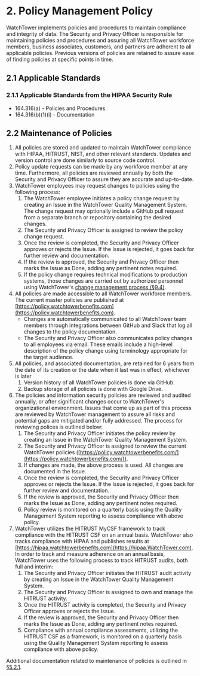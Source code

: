 # 2. Policy Management Policy

WatchTower implements policies and procedures to maintain compliance and integrity of data. The Security and Privacy Officer is responsible for maintaining policies and procedures and assuring all WatchTower workforce members, business associates, customers, and partners are adherent to all applicable policies. Previous versions of policies are retained to assure ease of finding policies at specific points in time.

## 2.1 Applicable Standards

### 2.1.1 Applicable Standards from the HIPAA Security Rule

* 164.316(a) - Policies and Procedures
* 164.316(b)(1)(i) - Documentation

## 2.2 Maintenance of Policies

1. All policies are stored and updated to maintain WatchTower compliance with HIPAA, HITRUST, NIST, and other relevant standards. Updates and version control are done similarly to source code control.
2. Policy update requests can be made by any workforce member at any time. Furthermore, all policies are reviewed annually by both the Security and Privacy Officer to assure they are accurate and up-to-date.
3. WatchTower employees may request changes to policies using the following process:
   1. The WatchTower employee initiates a policy change request by creating an Issue in the WatchTower Quality Management System. The change request may optionally include a GitHub pull request from a separate branch or repository containing the desired changes.
   2. The Security and Privacy Officer is assigned to review the policy change request.
   3. Once the review is completed, the Security and Privacy Officer approves or rejects the Issue. If the Issue is rejected, it goes back for further review and documentation.
   4. If the review is approved, the Security and Privacy Officer then marks the Issue as Done, adding any pertinent notes required.
   5. If the policy change requires technical modifications to production systems, those changes are carried out by authorized personnel using WatchTower's [change management process (§9.4)](#9.4-changing-existing-systems).
4. All policies are made accessible to all WatchTower workforce members. The current master policies are published at [https://policy.watchtowerbenefits.com](https://policy.watchtowerbenefits.com).
   * Changes are automatically communicated to all WatchTower team members through integrations between GitHub and Slack that log all changes to the policy documentation.
   * The Security and Privacy Officer also communicates policy changes to all employees via email. These emails include a high-level description of the policy change using terminology appropriate for the target audience.
5. All policies, and associated documentation, are retained for 6 years from the date of its creation or the date when it last was in effect, whichever is later
   1. Version history of all WatchTower policies is done via GitHub.
   2. Backup storage of all policies is done with Google Drive.
6. The policies and information security policies are reviewed and audited annually, or after significant changes occur to WatchTower's organizational environment. Issues that come up as part of this process are reviewed by WatchTower management to assure all risks and potential gaps are mitigated and/or fully addressed. The process for reviewing polices is outlined below:
   1. The Security and Privacy Officer initiates the policy review by creating an Issue in the WatchTower Quality Management System.
   2. The Security and Privacy Officer is assigned to review the current WatchTower policies ([https://policy.watchtowerbenefits.com/](https://policy.watchtowerbenefits.com/)).
   3. If changes are made, the above process is used. All changes are documented in the Issue.
   4. Once the review is completed, the Security and Privacy Officer approves or rejects the Issue. If the Issue is rejected, it goes back for further review and documentation.
   5. If the review is approved, the Security and Privacy Officer then marks the Issue as Done, adding any pertinent notes required.
   6. Policy review is monitored on a quarterly basis using the Quality Management System reporting to assess compliance with above policy.
7. WatchTower utilizes the HITRUST MyCSF framework to track compliance with the HITRUST CSF on an annual basis. WatchTower also tracks compliance with HIPAA and publishes results at [https://hipaa.watchtowerbenefits.com](https://hipaa.WatchTower.com). In order to track and measure adherence on an annual basis, WatchTower uses the following process to track HITRUST audits, both full and interim:
   1. The Security and Privacy Officer initiates the HITRUST audit activity by creating an Issue in the WatchTower Quality Management System.
   2. The Security and Privacy Officer is assigned to own and manage the HITRUST activity.
   3. Once the HITRUST activity is completed, the Security and Privacy Officer approves or rejects the Issue.
   4. If the review is approved, the Security and Privacy Officer then marks the Issue as Done, adding any pertinent notes required.
   5. Compliance with annual compliance assessments, utilizing the HITRUST CSF as a framework, is monitored on a quarterly basis using the Quality Management System reporting to assess compliance with above policy.

Additional documentation related to maintenance of policies is outlined in [§5.2.1](#5.3-security-officer).

